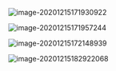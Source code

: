![image-20201215171930922](/home/jian/Work/tools/linux_boot/boot/image-20201215171930922.png)

![image-20201215171957244](/home/jian/Work/tools/linux_boot/boot/image-20201215171957244.png)



![image-20201215172148939](/home/jian/Work/tools/linux_boot/boot/image-20201215172148939.png)



![image-20201215182922068](/home/jian/Work/tools/linux_boot/boot/image-20201215182922068.png)













